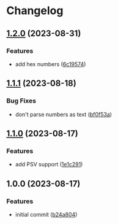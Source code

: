 # Changelog

## [1.2.0](https://github.com/amaanq/tree-sitter-csv/compare/v1.1.1...v1.2.0) (2023-08-31)


### Features

* add hex numbers ([6c19574](https://github.com/amaanq/tree-sitter-csv/commit/6c1957405bd6f7751b050f61367f1094fab91444))

## [1.1.1](https://github.com/amaanq/tree-sitter-csv/compare/v1.1.0...v1.1.1) (2023-08-18)


### Bug Fixes

* don't parse numbers as text ([bf0f53a](https://github.com/amaanq/tree-sitter-csv/commit/bf0f53a6bf4ad1c403d34e281c036abd5996dd7b))

## [1.1.0](https://github.com/amaanq/tree-sitter-csv/compare/v1.0.0...v1.1.0) (2023-08-17)


### Features

* add PSV support ([1e1c291](https://github.com/amaanq/tree-sitter-csv/commit/1e1c291e6488867322442f6ca6f445e05fc52253))

## 1.0.0 (2023-08-17)


### Features

* initial commit ([b24a804](https://github.com/amaanq/tree-sitter-csv/commit/b24a804d90452cd15ff7e6829d62f0eb1ad5266e))
